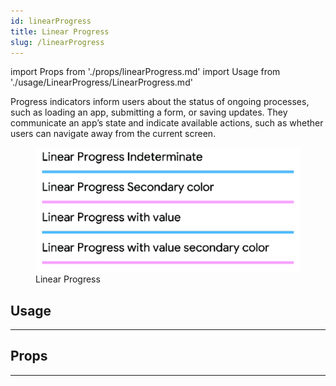 ```yaml
---
id: linearProgress
title: Linear Progress
slug: /linearProgress
---
```


import Props from './props/linearProgress.md'
import Usage from './usage/LinearProgress/LinearProgress.md'

Progress indicators inform users about the status of ongoing processes, such as loading an app, submitting a form, or saving updates. They communicate an app’s state and indicate available actions, such as whether users can navigate away from the current screen.

<div className="component-preview component-preview--grid component-preview--grid-10">
  <figure>
    <img src="/img/linearProgress.gif" alt="Linear Progress" />
    <figcaption>Linear Progress</figcaption>
  </figure>
</div>

## Usage

<Usage />

---

## Props

<Props />

---

